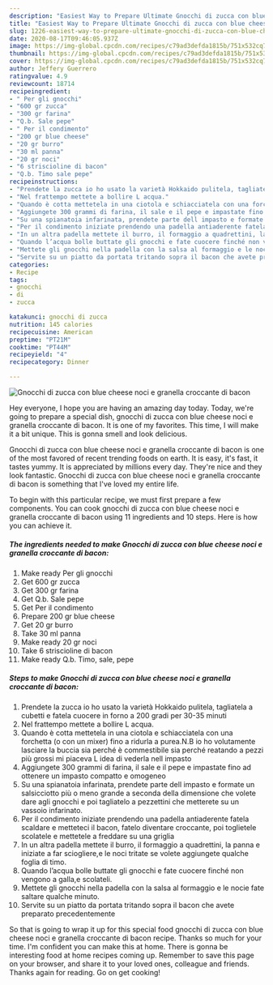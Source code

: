 ```yaml
---
description: "Easiest Way to Prepare Ultimate Gnocchi di zucca con blue cheese noci e granella croccante di bacon"
title: "Easiest Way to Prepare Ultimate Gnocchi di zucca con blue cheese noci e granella croccante di bacon"
slug: 1226-easiest-way-to-prepare-ultimate-gnocchi-di-zucca-con-blue-cheese-noci-e-granella-croccante-di-bacon
date: 2020-08-17T09:46:05.937Z
image: https://img-global.cpcdn.com/recipes/c79ad3defda1815b/751x532cq70/gnocchi-di-zucca-con-blue-cheese-noci-e-granella-croccante-di-bacon-recipe-main-photo.jpg
thumbnail: https://img-global.cpcdn.com/recipes/c79ad3defda1815b/751x532cq70/gnocchi-di-zucca-con-blue-cheese-noci-e-granella-croccante-di-bacon-recipe-main-photo.jpg
cover: https://img-global.cpcdn.com/recipes/c79ad3defda1815b/751x532cq70/gnocchi-di-zucca-con-blue-cheese-noci-e-granella-croccante-di-bacon-recipe-main-photo.jpg
author: Jeffery Guerrero
ratingvalue: 4.9
reviewcount: 18714
recipeingredient:
- " Per gli gnocchi"
- "600 gr zucca"
- "300 gr farina"
- "Q.b. Sale pepe"
- " Per il condimento"
- "200 gr blue cheese"
- "20 gr burro"
- "30 ml panna"
- "20 gr noci"
- "6 striscioline di bacon"
- "Q.b. Timo sale pepe"
recipeinstructions:
- "Prendete la zucca io ho usato la varietà Hokkaido pulitela, tagliatela a cubetti e fatela cuocere in forno a 200 gradi per 30-35 minuti"
- "Nel frattempo mettete a bollire L acqua."
- "Quando è cotta mettetela in una ciotola e schiacciatela con una forchetta (o con un mixer) fino a ridurla a purea.N.B io ho volutamente lasciare la buccia sia perché è commestibile sia perché reatando a pezzi più grossi mi piaceva L idea di vederla nell impasto"
- "Aggiungete 300 grammi di farina, il sale e il pepe e impastate fino ad ottenere un impasto compatto e omogeneo"
- "Su una spianatoia infarinata, prendete parte dell impasto e formate un salsicciotto più o meno grande a seconda della dimensione che volete dare agli gnocchi e poi tagliatelo a pezzettini che metterete su un vassoio infarinato."
- "Per il condimento iniziate prendendo una padella antiaderente fatela scaldare e metteteci il bacon, fatelo diventare croccante, poi toglietele scolatele e mettetele a freddare su una griglia"
- "In un altra padella mettete il burro, il formaggio a quadrettini, la panna e iniziate a far sciogliere,e le noci tritate se volete aggiungete qualche foglia di timo."
- "Quando l’acqua bolle buttate gli gnocchi e fate cuocere finché non vengono a galla,e scolateli."
- "Mettete gli gnocchi nella padella con la salsa al formaggio e le nocie fate saltare qualche minuto."
- "Servite su un piatto da portata tritando sopra il bacon che avete preparato precedentemente"
categories:
- Recipe
tags:
- gnocchi
- di
- zucca

katakunci: gnocchi di zucca 
nutrition: 145 calories
recipecuisine: American
preptime: "PT21M"
cooktime: "PT44M"
recipeyield: "4"
recipecategory: Dinner

---
```



![Gnocchi di zucca con blue cheese noci e granella croccante di bacon](https://img-global.cpcdn.com/recipes/c79ad3defda1815b/751x532cq70/gnocchi-di-zucca-con-blue-cheese-noci-e-granella-croccante-di-bacon-recipe-main-photo.jpg)

Hey everyone, I hope you are having an amazing day today. Today, we're going to prepare a special dish, gnocchi di zucca con blue cheese noci e granella croccante di bacon. It is one of my favorites. This time, I will make it a bit unique. This is gonna smell and look delicious.

Gnocchi di zucca con blue cheese noci e granella croccante di bacon is one of the most favored of recent trending foods on earth. It is easy, it's fast, it tastes yummy. It is appreciated by millions every day. They're nice and they look fantastic. Gnocchi di zucca con blue cheese noci e granella croccante di bacon is something that I've loved my entire life.




To begin with this particular recipe, we must first prepare a few components. You can cook gnocchi di zucca con blue cheese noci e granella croccante di bacon using 11 ingredients and 10 steps. Here is how you can achieve it.

<!--inarticleads1-->

##### The ingredients needed to make Gnocchi di zucca con blue cheese noci e granella croccante di bacon:

1. Make ready  Per gli gnocchi
1. Get 600 gr zucca
1. Get 300 gr farina
1. Get Q.b. Sale pepe
1. Get  Per il condimento
1. Prepare 200 gr blue cheese
1. Get 20 gr burro
1. Take 30 ml panna
1. Make ready 20 gr noci
1. Take 6 striscioline di bacon
1. Make ready Q.b. Timo, sale, pepe




<!--inarticleads2-->

##### Steps to make Gnocchi di zucca con blue cheese noci e granella croccante di bacon:

1. Prendete la zucca io ho usato la varietà Hokkaido pulitela, tagliatela a cubetti e fatela cuocere in forno a 200 gradi per 30-35 minuti
1. Nel frattempo mettete a bollire L acqua.
1. Quando è cotta mettetela in una ciotola e schiacciatela con una forchetta (o con un mixer) fino a ridurla a purea.N.B io ho volutamente lasciare la buccia sia perché è commestibile sia perché reatando a pezzi più grossi mi piaceva L idea di vederla nell impasto
1. Aggiungete 300 grammi di farina, il sale e il pepe e impastate fino ad ottenere un impasto compatto e omogeneo
1. Su una spianatoia infarinata, prendete parte dell impasto e formate un salsicciotto più o meno grande a seconda della dimensione che volete dare agli gnocchi e poi tagliatelo a pezzettini che metterete su un vassoio infarinato.
1. Per il condimento iniziate prendendo una padella antiaderente fatela scaldare e metteteci il bacon, fatelo diventare croccante, poi toglietele scolatele e mettetele a freddare su una griglia
1. In un altra padella mettete il burro, il formaggio a quadrettini, la panna e iniziate a far sciogliere,e le noci tritate se volete aggiungete qualche foglia di timo.
1. Quando l’acqua bolle buttate gli gnocchi e fate cuocere finché non vengono a galla,e scolateli.
1. Mettete gli gnocchi nella padella con la salsa al formaggio e le nocie fate saltare qualche minuto.
1. Servite su un piatto da portata tritando sopra il bacon che avete preparato precedentemente




So that is going to wrap it up for this special food gnocchi di zucca con blue cheese noci e granella croccante di bacon recipe. Thanks so much for your time. I'm confident you can make this at home. There is gonna be interesting food at home recipes coming up. Remember to save this page on your browser, and share it to your loved ones, colleague and friends. Thanks again for reading. Go on get cooking!

